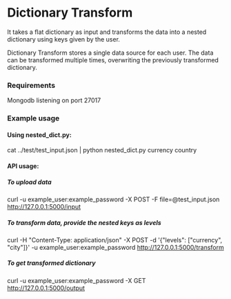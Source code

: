 # Dictionary Transform

It takes a flat dictionary as input and transforms the data into a nested dictionary using keys given by the user. 

Dictionary Transform stores a single data source for each user. The data can be transformed multiple times, overwriting the previously transformed dictionary.  

### Requirements

Mongodb listening on port 27017

### Example usage

#### Using nested_dict.py:
cat ../test/test_input.json |  python nested_dict.py currency country


#### API usage: 

##### To upload data

curl -u example_user:example_password -X POST -F file=@test_input.json http://127.0.0.1:5000/input

##### To transform data, provide the nested keys as levels

curl -H "Content-Type: application/json"  -X POST -d '{"levels": ["currency", "city"]}' -u example_user:example_password http://127.0.0.1:5000/transform

##### To get transformed dictionary

curl -u example_user:example_password  -X GET http://127.0.0.1:5000/output
